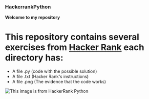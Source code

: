 ### HackerrankPython

__Welcome to my repository__

# This repository contains several exercises from [Hacker Rank](https://www.hackerrank.com) each directory has:
* A file .py (code with the possible solution)
* A file .txt (Hacker Rank's instructions)
* A file .png (The evidence that the code works)

![This image is from HackerRank Python](/../main/python.jpeg)
